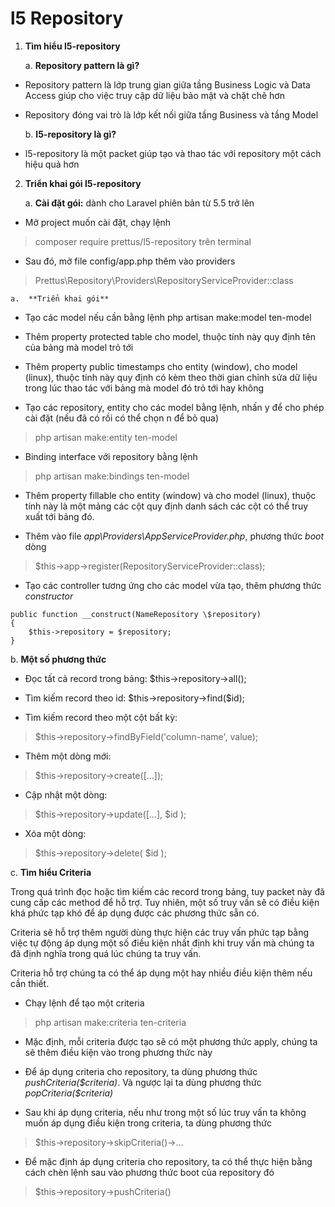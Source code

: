 # l5 Repository

1)  **Tìm hiểu l5-repository**

    a.  **Repository pattern là gì?**

-   Repository pattern là lớp trung gian giữa tầng Business Logic và Data Access giúp cho việc truy cập dữ liệu bảo mật và chặt chẽ hơn

-   Repository đóng vai trò là lớp kết nối giữa tầng Business và tầng Model

    b.  **l5-repository là gì?**

-   l5-repository là một packet giúp tạo và thao tác với repository một cách hiệu quả hơn

2)  **Triển khai gói l5-repository**

    a.  **Cài đặt gói:** dành cho Laravel phiên bản từ 5.5 trở lên

-   Mở project muốn cài đặt, chạy lệnh 
> composer require prettus/l5-repository trên terminal

-   Sau đó, mở file config/app.php thêm vào providers
> Prettus\\Repository\\Providers\\RepositoryServiceProvider::class

    a.  **Triển khai gói**

-   Tạo các model nếu cần bằng lệnh php artisan make:model ten-model

-   Thêm property protected table cho model, thuộc tính này quy định tên của bảng mà model trỏ tới

-   Thêm property public timestamps cho entity (window), cho model (linux), thuộc tính này quy định có kèm theo thời gian chỉnh sửa dữ liệu trong lúc thao tác với bảng mà model đó trỏ tới hay không

-   Tạo các repository, entity cho các model bằng lệnh, nhấn y để cho phép cài đặt (nếu đã có rồi có thể chọn n để bỏ qua)
> php artisan make:entity ten-model

-   Binding interface với repository bằng lệnh 
> php artisan make:bindings ten-model

-   Thêm property fillable cho entity (window) và cho model (linux), thuộc tính này là một mảng các cột quy định danh sách các cột có thể truy xuất tới bảng đó.

-   Thêm vào file _app\\Providers\\AppServiceProvider.php_, phương thức _boot_ dòng
> \$this-\>app-\>register(RepositoryServiceProvider::class);

-   Tạo các controller tương ứng cho các model vừa tạo, thêm phương thức _constructor_

```
public function __construct(NameRepository \$repository)
{
    $this->repository = $repository;
}
```

   b.  **Một số phương thức**

-   Đọc tất cả record trong bảng: \$this-\>repository-\>all();

-   Tìm kiếm record theo id: \$this-\>repository-\>find(\$id);

-   Tìm kiếm record theo một cột bất kỳ:
> \$this-\>repository-\>findByField('column-name', value);

-   Thêm một dòng mới: 
> \$this-\>repository-\>create(\[\...\]);

-   Cập nhật một dòng: 
> \$this-\>repository-\>update(\[\...\], \$id );

-   Xóa một dòng: 
> \$this-\>repository-\>delete( \$id );

   c.  **Tìm hiểu Criteria**

Trong quá trình đọc hoặc tìm kiếm các record trong bảng, tuy packet này đã cung cấp các method để hỗ trợ. Tuy nhiên, một số truy vấn sẽ có điều kiện khá phức tạp khó để áp dụng được các phương thức sẵn có.

Criteria sẽ hỗ trợ thêm người dùng thực hiện các truy vấn phức tạp bằng việc tự động áp dụng một số điều kiện nhất định khi truy vấn mà chúng ta đã định nghĩa trong quá lúc chúng ta truy vấn.

Criteria hỗ trợ chúng ta có thể áp dụng một hay nhiều điều kiện thêm nếu cần thiết.

-   Chạy lệnh để tạo một criteria
> php artisan make:criteria ten-criteria

-   Mặc định, mỗi criteria được tạo sẽ có một phương thức apply, chúng ta sẽ thêm điều kiện vào trong phương thức này

-   Để áp dụng criteria cho repository, ta dùng phương thức _pushCriteria(\$criteria)_. Và ngược lại ta dùng phương thức _popCriteria(\$criteria)_

-   Sau khi áp dụng criteria, nếu như trong một số lúc truy vấn ta không muốn áp dụng điều kiện trong criteria, ta dùng phương thức
> \$this-\>repository-\>skipCriteria()-\>\...

-   Để mặc định áp dụng criteria cho repository, ta có thể thực hiện bằng cách chèn lệnh sau vào phương thức boot của repository đó
> \$this-\>repository-\>pushCriteria()
